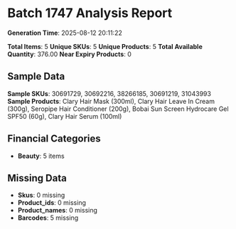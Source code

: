 # Batch 1747 Analysis Report

**Generation Time**: 2025-08-12 20:11:22

**Total Items**: 5
**Unique SKUs**: 5
**Unique Products**: 5
**Total Available Quantity**: 376.00
**Near Expiry Products**: 0

## Sample Data
**Sample SKUs**: 30691729, 30692216, 38266185, 30691219, 31043993
**Sample Products**: Clary Hair Mask (300ml), Clary Hair Leave In Cream (300g), Seropipe Hair Conditioner (200g), Bobai Sun Screen Hydrocare Gel SPF50 (60g), Clary Hair Serum (100ml)

## Financial Categories
- **Beauty**: 5 items

## Missing Data
- **Skus**: 0 missing
- **Product_ids**: 0 missing
- **Product_names**: 0 missing
- **Barcodes**: 5 missing
